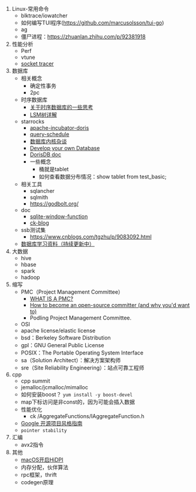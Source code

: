 1. Linux-常用命令
    * blktrace/iowatcher
    * 如何编写TUI程序(https://github.com/marcusolsson/tui-go)
    * ag
    * 僵尸进程：https://zhuanlan.zhihu.com/p/92381918
1. 性能分析
    * Perf
    * vtune
    * [socket tracer](https://mp.weixin.qq.com/s/0w5t_KkHRLXkEY1_qbdTtw)
1. 数据库
    * 相关概念
        * 确定性事务
        * 2pc
    * 时序数据库
        * [关于时序数据库的一些思考](https://zhuanlan.zhihu.com/p/100146332)
        * [LSM树详解](https://zhuanlan.zhihu.com/p/181498475)
    * starrocks
        * [apache-incubator-doris](https://github.com/apache/incubator-doris/wiki)
        * [query-schedule](https://15445.courses.cs.cmu.edu/fall2020/schedule.html)
        * [数据库内核杂谈](https://www.infoq.cn/theme/46)
        * [Develop your own Database](https://hpi.de/plattner/teaching/archive/winter-term-201819/develop-your-own-database.html)
        * [DorisDB doc](http://doc.dorisdb.com)
        * 一些概念
            * 桶就是tablet
            * 如何查看数据分布情况：show tablet from test_basic;
    * 相关工具
        * sqlancher
        * sqlmith
        * https://godbolt.org/
    * doc
        * [sqlite-window-function](https://www.sqlite.org/windowfunctions.html)
        * [ck-blog](https://clickhouse.com/docs/zh/whats-new/changelog/)
    * ssb测试集
        * https://www.cnblogs.com/tgzhu/p/9083092.html
    * [数据库学习资料（持续更新中）](https://blog.bcmeng.com/post/database-learning.html)
1. 大数据
    * hive
    * hbase
    * spark
    * hadoop
1. 缩写
    * PMC（Project Management Committee）
        * [WHAT IS A PMC?](https://www.apache.org/dev/pmc.html#what-is-a-pmc)
        * [How to become an open-source committer (and why you'd want to)](https://www.gridgain.com/resources/blog/how-become-open-source-committer-and-why-youd-want)
        * Podling Project Management Committee.
    * OSI
    * apache license/elastic license
    * bsd：Berkeley Software Distribution
    * gpl：GNU General Public License
    * POSIX：The Portable Operating System Interface 
    * sa（Solution Architect）：解决方案架构师
    * sre（Site Reliability Engineering）：站点可靠工程师
1. cpp
    * cpp summit
    * jemalloc/jcmalloc/mimalloc
    * 如何安装boost？ `yum install -y boost-devel`
    * map下标访问是非const的，因为可能会插入数据
    * 性能优化
        * ck /AggregateFunctions/IAggregateFunction.h
    * [Google 开源项目风格指南](https://zh-google-styleguide.readthedocs.io/en/latest/google-cpp-styleguide/)
    * `pointer stability`
1. 汇编
    * avx2指令
1. 其他
    * [macOS开启HiDPI](https://zhuanlan.zhihu.com/p/227788155)
    * 内存分配，伙伴算法
    * rpc框架，thrift
    * codegen原理


